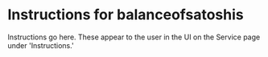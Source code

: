 # Instructions for balanceofsatoshis

Instructions go here.  These appear to the user in the UI on the Service page under 'Instructions.'